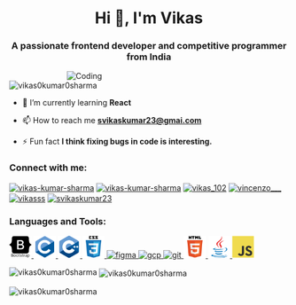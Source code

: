 <!-- ![MasterHead](https://trisya.com/myimg/child/Website%20Design.gif
) -->


<h1 align="center">Hi 👋, I'm Vikas</h1>
<h3 align="center">A passionate frontend developer and competitive programmer from India</h3>
<img  align="right" alt="Coding" width="400" src="https://cdn.dribbble.com/users/1162077/screenshots/3848914/programmer.gif">




<p align="left"> <img src="https://komarev.com/ghpvc/?username=vikas0kumar0sharma&label=Profile%20views&color=0e75b6&style=flat" alt="vikas0kumar0sharma" /> </p>

- 🌱 I’m currently learning **React**

- 📫 How to reach me **svikaskumar23@gmai.com**

- ⚡ Fun fact **I think fixing bugs in code is interesting.**

<h3 align="left">Connect with me:</h3>
<p align="left">
<a href="https://linkedin.com/in/vikas-kumar-sharma" target="blank"><img align="center" src="https://raw.githubusercontent.com/rahuldkjain/github-profile-readme-generator/master/src/images/icons/Social/linked-in-alt.svg" alt="vikas-kumar-sharma" height="30" width="40" /></a>
<a href="https://instagram.com/vikas-kumar-sharma" target="blank"><img align="center" src="https://raw.githubusercontent.com/rahuldkjain/github-profile-readme-generator/master/src/images/icons/Social/instagram.svg" alt="vikas-kumar-sharma" height="30" width="40" /></a>
<a href="https://www.codechef.com/users/vikas_102" target="blank"><img align="center" src="https://cdn.jsdelivr.net/npm/simple-icons@3.1.0/icons/codechef.svg" alt="vikas_102" height="30" width="40" /></a>
<a href="https://codeforces.com/profile/vincenzo___" target="blank"><img align="center" src="https://raw.githubusercontent.com/rahuldkjain/github-profile-readme-generator/master/src/images/icons/Social/codeforces.svg" alt="vincenzo___" height="30" width="40" /></a>
<a href="https://www.leetcode.com/vikasss" target="blank"><img align="center" src="https://raw.githubusercontent.com/rahuldkjain/github-profile-readme-generator/master/src/images/icons/Social/leet-code.svg" alt="vikasss" height="30" width="40" /></a>
<a href="https://auth.geeksforgeeks.org/user/svikaskumar23" target="blank"><img align="center" src="https://raw.githubusercontent.com/rahuldkjain/github-profile-readme-generator/master/src/images/icons/Social/geeks-for-geeks.svg" alt="svikaskumar23" height="30" width="40" /></a>
</p>

<h3 align="left">Languages and Tools:</h3>
<p align="left"> <a href="https://getbootstrap.com" target="_blank" rel="noreferrer"> <img src="https://raw.githubusercontent.com/devicons/devicon/master/icons/bootstrap/bootstrap-plain-wordmark.svg" alt="bootstrap" width="40" height="40"/> </a> <a href="https://www.cprogramming.com/" target="_blank" rel="noreferrer"> <img src="https://raw.githubusercontent.com/devicons/devicon/master/icons/c/c-original.svg" alt="c" width="40" height="40"/> </a> <a href="https://www.w3schools.com/cpp/" target="_blank" rel="noreferrer"> <img src="https://raw.githubusercontent.com/devicons/devicon/master/icons/cplusplus/cplusplus-original.svg" alt="cplusplus" width="40" height="40"/> </a> <a href="https://www.w3schools.com/css/" target="_blank" rel="noreferrer"> <img src="https://raw.githubusercontent.com/devicons/devicon/master/icons/css3/css3-original-wordmark.svg" alt="css3" width="40" height="40"/> </a> <a href="https://www.figma.com/" target="_blank" rel="noreferrer"> <img src="https://www.vectorlogo.zone/logos/figma/figma-icon.svg" alt="figma" width="40" height="40"/> </a> <a href="https://cloud.google.com" target="_blank" rel="noreferrer"> <img src="https://www.vectorlogo.zone/logos/google_cloud/google_cloud-icon.svg" alt="gcp" width="40" height="40"/> </a> <a href="https://git-scm.com/" target="_blank" rel="noreferrer"> <img src="https://www.vectorlogo.zone/logos/git-scm/git-scm-icon.svg" alt="git" width="40" height="40"/> </a> <a href="https://www.w3.org/html/" target="_blank" rel="noreferrer"> <img src="https://raw.githubusercontent.com/devicons/devicon/master/icons/html5/html5-original-wordmark.svg" alt="html5" width="40" height="40"/> </a> <a href="https://www.java.com" target="_blank" rel="noreferrer"> <img src="https://raw.githubusercontent.com/devicons/devicon/master/icons/java/java-original.svg" alt="java" width="40" height="40"/> </a> <a href="https://developer.mozilla.org/en-US/docs/Web/JavaScript" target="_blank" rel="noreferrer"> <img src="https://raw.githubusercontent.com/devicons/devicon/master/icons/javascript/javascript-original.svg" alt="javascript" width="40" height="40"/> </a> </p>

<p><img align="left" src="https://github-readme-stats.vercel.app/api/top-langs?username=vikas0kumar0sharma&show_icons=true&locale=en&layout=compact" alt="vikas0kumar0sharma" /></p>

<p>&nbsp;<img align="center" src="https://github-readme-stats.vercel.app/api?username=vikas0kumar0sharma&show_icons=true&locale=en" alt="vikas0kumar0sharma" /></p>

<p><img align="center" src="https://github-readme-streak-stats.herokuapp.com/?user=vikas0kumar0sharma&" alt="vikas0kumar0sharma" /></p>
